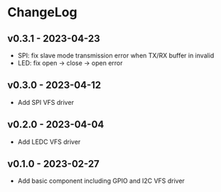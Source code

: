 # ChangeLog

## v0.3.1 - 2023-04-23

* SPI: fix slave mode transmission error when TX/RX buffer in invalid
* LED: fix open -> close -> open error

## v0.3.0 - 2023-04-12

* Add SPI VFS driver

## v0.2.0 - 2023-04-04

* Add LEDC VFS driver

## v0.1.0 - 2023-02-27

* Add basic component including GPIO and I2C VFS driver
